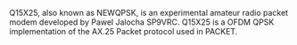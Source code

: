 Q15X25, also known as NEWQPSK, is an experimental amateur radio packet modem developed by Pawel Jalocha SP9VRC. Q15X25 is a OFDM QPSK implementation of the AX.25 Packet protocol used in PACKET.